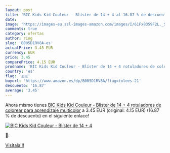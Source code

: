 ```yaml
---
layout: post
title: 'BIC Kids Kid Couleur - Blíster de 14 + 4 al 16.87 % de descuento'
date: 
image: 'https://images-eu.ssl-images-amazon.com/images/I/61Fx8359F2L._SL200_.jpg'
comments: true
category: ofertas
author: ring
slug: 'B005D1RV8A-es'
actualPrice: 3.45 EUR
currency: EUR
price: 3.45
comparePrice: 4.15 EUR
prodname: 'BIC Kids Kid Couleur - Blíster de 14 + 4 rotuladores de colorear para aprendizaje  multicolor'
country: 'es'
flag: '🇪🇸'
buyurl: 'https://www.amazon.es/dp/B005D1RV8A/?tag=tolees-21'
descuento: '16.87'
average: '3.45'
---
```


Ahora mismo tienes [BIC Kids Kid Couleur - Blíster de 14 + 4 rotuladores de colorear para aprendizaje  multicolor](https://www.amazon.es/dp/B005D1RV8A/?tag=tolees-21) a 3.45 EUR (original: 4.15 EUR) (16.87 %  de descuento) en el siguiente enlace!

[![BIC Kids Kid Couleur - Blíster de 14 + 4](https://images-eu.ssl-images-amazon.com/images/I/61Fx8359F2L._SL200_.jpg)](https://www.amazon.es/dp/B005D1RV8A/?tag=tolees-21)

🔎:


[Visítala!!!](https://www.amazon.es/dp/B005D1RV8A/?tag=tolees-21)
